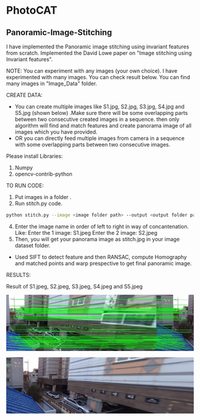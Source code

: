 # PhotoCAT
## Panoramic-Image-Stitching
I have implemented the Panoramic image stitching using invariant features from scratch. Implemented the David Lowe paper on "Image stitching using Invariant features".

NOTE: You can experiment with any images (your own choice). I have experimented with many images. You can check result below. You can find many images in "Image_Data" folder.

CREATE DATA:
- You can create multiple images like S1.jpg, S2.jpg, S3.jpg, S4.jpg and S5.jpg (shown below) .Make sure there will be some overlapping parts between two consecutive created images in a sequence. then only algorithm will find and match features and create panorama image of all images which you have provided. 
- OR you can directly feed multiple images from camera in a sequence with some overlapping parts between two consecutive images. 

Please install Libraries:
1. Numpy
2. opencv-contrib-python

TO RUN CODE:
1. Put images in a folder .
2. Run stitch.py code.
  ```sh
  python stitch.py --image <image folder path> --output <output folder path>
  ```
4. Enter the image name in order of left to right in way of concantenation. Like:
    Enter the 1 image: S1.jpeg
    Enter the 2 image: S2.jpeg
5. Then, you will get your panorama image as stitch.jpg in your image dataset folder. 

- Used SIFT to detect feature and then RANSAC, compute Homography and matched points and warp prespective to get final panoramic image.

RESULTS:

Result of S1.jpeg, S2.jpeg, S3.jpeg, S4.jpeg and S5.jpeg

![alt text](https://github.com/rajatrai16921/PhotoCAT/blob/main/dataset/matched_points.jpeg)

![alt text](https://github.com/rajatrai16921/PhotoCAT/blob/main/dataset/stitch.jpeg)
